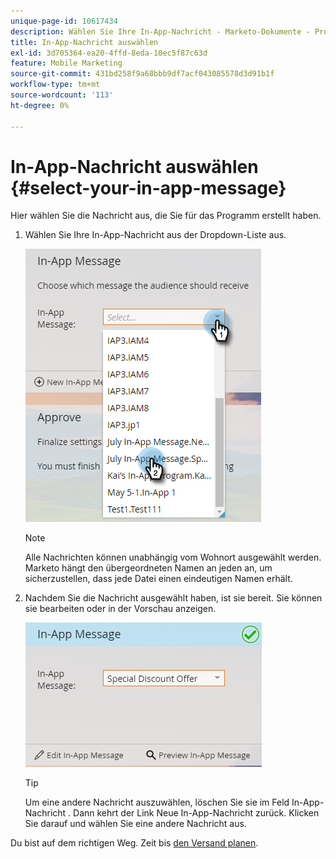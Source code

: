 ```yaml
---
unique-page-id: 10617434
description: Wählen Sie Ihre In-App-Nachricht - Marketo-Dokumente - Produktdokumentation aus.
title: In-App-Nachricht auswählen
exl-id: 3d705364-ea20-4ffd-8eda-10ec5f87c63d
feature: Mobile Marketing
source-git-commit: 431bd258f9a68bbb9df7acf043085578d3d91b1f
workflow-type: tm+mt
source-wordcount: '113'
ht-degree: 0%

---
```


# In-App-Nachricht auswählen {#select-your-in-app-message}

Hier wählen Sie die Nachricht aus, die Sie für das Programm erstellt haben.

1. Wählen Sie Ihre In-App-Nachricht aus der Dropdown-Liste aus.

   ![](assets/image2016-5-9-15-3a43-3a3.png)

   >[!NOTE]
   >
   >Alle Nachrichten können unabhängig vom Wohnort ausgewählt werden. Marketo hängt den übergeordneten Namen an jeden an, um sicherzustellen, dass jede Datei einen eindeutigen Namen erhält.

1. Nachdem Sie die Nachricht ausgewählt haben, ist sie bereit. Sie können sie bearbeiten oder in der Vorschau anzeigen.

   ![](assets/image2016-5-9-15-3a41-3a48.png)

   >[!TIP]
   >
   >Um eine andere Nachricht auszuwählen, löschen Sie sie im Feld In-App-Nachricht . Dann kehrt der Link Neue In-App-Nachricht zurück. Klicken Sie darauf und wählen Sie eine andere Nachricht aus.

Du bist auf dem richtigen Weg. Zeit bis [den Versand planen](/help/marketo/product-docs/mobile-marketing/in-app-messages/sending-your-in-app-message/schedule-your-in-app-message.md).
